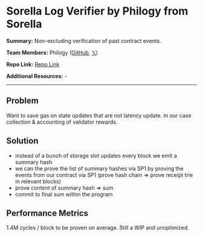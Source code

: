 # Sorella Log Verifier by Philogy from Sorella

**Summary:** Non-excluding verification of past contract events.

**Team Members:** Philogy ([GitHub](github.com/Philogy), [$\mathbb{X}$](x.com/real_philogy))

**Repo Link:** [Repo Link](https://github.com/Philogy/sp1-log0-summer)

**Additional Resources:** -

---
## Problem

Want to save gas on state updates that are not latency update. In our case collection & accounting
of validator rewards.

## Solution

- instead of a bunch of storage slot updates every block we emit a summary hash
- we can the prove the list of summary hashes via SP1 by proving the events from our contract via
SP1 (prove hash chain => prove receipt trie in relevant blocks)
- prove content of summary hash => sum
- commit to final sum within the program 

## Performance Metrics

1.4M cycles / block to be proven on average. Still a WIP and unoptimized.
